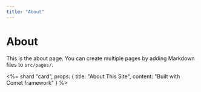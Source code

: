 ```yaml
---
title: "About"
---
```


# About

This is the about page. You can create multiple pages by adding Markdown files to `src/pages/`.

<%= shard "card", props: { title: "About This Site", content: "Built with Comet framework" } %>
